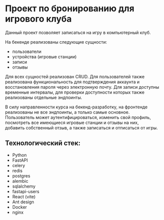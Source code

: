 # Проект по бронированию для игрового клуба

Данный проект позволяет записаться на игру в компьютерный клуб. 

На бекенде реализованы следующие сущности:
- пользователи
- устройства (игровые станции)
- записи 
- отзывы

Для всех сущностей реализован CRUD. Для пользователей также реализована функциональность для подтверждения аккаунта и восстановления пароля через электронную почту. 
Для записи доступны временные интервалы, для проверки доступности которых также реализованы отдельные эндпоинты.

В силу направленности курса на бекенд-разработку, на фронтенде реализованы не все эндпоинты, а только самые основное.
Пользователь может аутентифицироваться, изменить свой профиль, посмотреть все имеющиеся игровые станции и отзывы на них, добавить собственный отзыв, а также записаться и отписаться от игры.

## Технологический стек:
- Python
- FastAPI
- celery
- redis
- postgres
- alembic
- sqlalchemy
- fastapi-users
- React (vite)
- Ant design
- Docker
- nginx